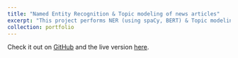 ```yaml
---
title: "Named Entity Recognition & Topic modeling of news articles"
excerpt: "This project performs NER (using spaCy, BERT) & Topic modeling (using LDA, BERTopic) of actual news articles sourced from Kaggle.<br/><img src='/images/ner.gif'>"
collection: portfolio
---
```


Check it out on [GitHub](https://github.com/jaideep156/ner-topicmodeling) and the live version [here](https://ner-topicmodeling.streamlit.app/).